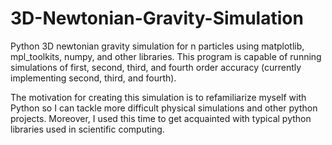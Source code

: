 # 3D-Newtonian-Gravity-Simulation

Python 3D newtonian gravity simulation for n particles using matplotlib, mpl_toolkits, numpy, and other libraries. This program is capable of running simulations of first, second, third, and fourth order accuracy (currently implementing second, third, and fourth).

The motivation for creating this simulation is to refamiliarize myself with Python so I can tackle more difficult physical simulations and other python projects. Moreover, I used this time to get acquainted with typical python libraries used in scientific computing.
